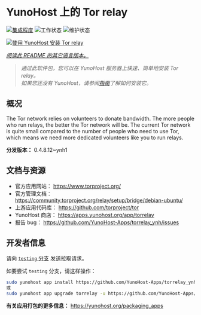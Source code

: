 <!--
注意：此 README 由 <https://github.com/YunoHost/apps/tree/master/tools/readme_generator> 自动生成
请勿手动编辑。
-->

# YunoHost 上的 Tor relay

[![集成程度](https://apps.yunohost.org/badge/integration/torrelay)](https://ci-apps.yunohost.org/ci/apps/torrelay/)
![工作状态](https://apps.yunohost.org/badge/state/torrelay)
![维护状态](https://apps.yunohost.org/badge/maintained/torrelay)

[![使用 YunoHost 安装 Tor relay](https://install-app.yunohost.org/install-with-yunohost.svg)](https://install-app.yunohost.org/?app=torrelay)

*[阅读此 README 的其它语言版本。](./ALL_README.md)*

> *通过此软件包，您可以在 YunoHost 服务器上快速、简单地安装 Tor relay。*  
> *如果您还没有 YunoHost，请参阅[指南](https://yunohost.org/install)了解如何安装它。*

## 概况

The Tor network relies on volunteers to donate bandwidth. The more people who run relays, the better the Tor network will be. The current Tor network is quite small compared to the number of people who need to use Tor, which means we need more dedicated volunteers like you to run relays.

**分发版本：** 0.4.8.12~ynh1
## 文档与资源

- 官方应用网站： <https://www.torproject.org/>
- 官方管理文档： <https://community.torproject.org/relay/setup/bridge/debian-ubuntu/>
- 上游应用代码库： <https://github.com/torproject/tor>
- YunoHost 商店： <https://apps.yunohost.org/app/torrelay>
- 报告 bug： <https://github.com/YunoHost-Apps/torrelay_ynh/issues>

## 开发者信息

请向 [`testing` 分支](https://github.com/YunoHost-Apps/torrelay_ynh/tree/testing) 发送拉取请求。

如要尝试 `testing` 分支，请这样操作：

```bash
sudo yunohost app install https://github.com/YunoHost-Apps/torrelay_ynh/tree/testing --debug
或
sudo yunohost app upgrade torrelay -u https://github.com/YunoHost-Apps/torrelay_ynh/tree/testing --debug
```

**有关应用打包的更多信息：** <https://yunohost.org/packaging_apps>
